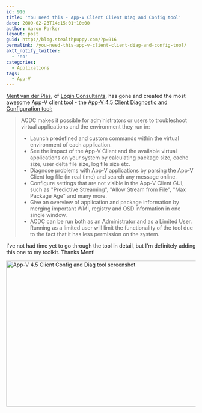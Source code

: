 ```yaml
---
id: 916
title: 'You need this - App-V Client Client Diag and Config tool'
date: 2009-02-23T14:15:01+10:00
author: Aaron Parker
layout: post
guid: http://blog.stealthpuppy.com/?p=916
permalink: /you-need-this-app-v-client-client-diag-and-config-tool/
aktt_notify_twitter:
  - 'no'
categories:
  - Applications
tags:
  - App-V
---
```

[Ment van der Plas](http://desktopcontrol.blogspot.com/), of [Login Consultants](http://www.loginconsultants.com/), has gone and created the most awesome App-V client tool - the [App-V 4.5 Client Diagnostic and Configuration tool:](http://www.loginconsultants.com/index.php?option=com_docman&task=doc_details&gid=34&Itemid=62)

> ACDC makes it possible for administrators or users to troubleshoot virtual applications and the environment they run in:
> 
>   * Launch predefined and custom commands within the virtual environment of each application.
>   * See the impact of the App-V Client and the available virtual applications on your system by calculating package size, cache size, user delta file size, log file size etc.
>   * Diagnose problems with App-V applications by parsing the App-V Client log file (in real time) and search any message online.
>   * Configure settings that are not visible in the App-V Client GUI, such as "Predictive Streaming", "Allow Stream from File", "Max Package Age" and many more.
>   * Give an overview of application and package information by merging important WMI, registry and OSD information in one single window.
>   * ACDC can be run both as an Administrator and as a Limited User. Running as a limited user will limit the functionality of the tool due to the fact that it has less permission on the system.

I've not had time yet to go through the tool in detail, but I'm definitely adding this one to my toolkit. Thanks Ment!

<img class="aligncenter size-full wp-image-920" title="App-V 4.5 Client Config and Diag tool screenshot" src="https://stealthpuppy.com/media/2009/02/appvclientdiagtool1.png" alt="App-V 4.5 Client Config and Diag tool screenshot" width="590" height="389" srcset="https://stealthpuppy.com/media/2009/02/appvclientdiagtool1.png 590w, https://stealthpuppy.com/media/2009/02/appvclientdiagtool1-300x197.png 300w" sizes="(max-width: 590px) 100vw, 590px" />